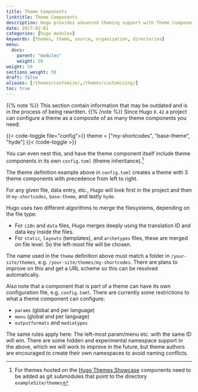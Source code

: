 ```yaml
---
title: Theme Components
linktitle: Theme Components
description: Hugo provides advanced theming support with Theme Components.
date: 2017-02-01
categories: [hugo modules]
keywords: [themes, theme, source, organization, directories]
menu:
  docs:
    parent: "modules"
    weight: 50
weight: 50
sections_weight: 50
draft: false
aliases: [/themes/customize/,/themes/customizing/]
toc: true
---
```


{{% note %}}
This section contain information that may be outdated and is in the process of being rewritten.
{{% /note %}}
Since Hugo `0.42` a project can configure a theme as a composite of as many theme components you need:

{{< code-toggle file="config">}}
theme = ["my-shortcodes", "base-theme", "hyde"]
{{< /code-toggle >}}

You can even nest this, and have the theme component itself include theme components in its own `config.toml` (theme inheritance).[^1]

The theme definition example above in `config.toml` creates a theme with 3 theme components with precedence from left to right.

For any given file, data entry, etc., Hugo will look first in the project and then in `my-shortcodes`, `base-theme`, and lastly `hyde`.

Hugo uses two different algorithms to merge the filesystems, depending on the file type:

* For `i18n` and `data` files, Hugo merges deeply using the translation ID and data key inside the files.
* For `static`, `layouts` (templates), and `archetypes` files, these are merged on file level. So the left-most file will be chosen.

The name used in the `theme` definition above must match a folder in `/your-site/themes`, e.g. `/your-site/themes/my-shortcodes`. There are plans to improve on this and get a URL scheme so this can be resolved automatically.

Also note that a component that is part of a theme can have its own configuration file, e.g. `config.toml`. There are currently some restrictions to what a theme component can configure:

* `params` (global and per language)
* `menu` (global and per language)
* `outputformats` and `mediatypes`

The same rules apply here: The left-most param/menu etc. with the same ID will win. There are some hidden and experimental namespace support in the above, which we will work to improve in the future, but theme authors are encouraged to create their own namespaces to avoid naming conflicts.

[^1]: For themes hosted on the [Hugo Themes Showcase](https://themes.gohugo.io/) components need to be added as git submodules that point to the directory `exampleSite/themes`
